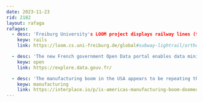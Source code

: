 ```yaml
---
date: 2023-11-23
rid: 2182
layout: rafaga
rafagas:
  - desc: 'Freiburg University's LOOM project displays railway lines (trams, subways, short and long trains) in both geographical and schematic formats'
    keyw: rails
    link: https://loom.cs.uni-freiburg.de/global#subway-lightrail/orthorad/11/40.71734679978839/-73.94897460937501

  - desc: 'The new French government Open Data portal enables data mining via various visualization types'
    keyw: open
    link: https://explore.data.gouv.fr/

  - desc: 'The manufacturing boom in the USA appears to be repeating the same old patterns of inequality, urban expansion, and increased car dependency'
    keyw: manufacturing
    link: https://interplace.io/p/is-americas-manufacturing-boom-doomed
---
```

